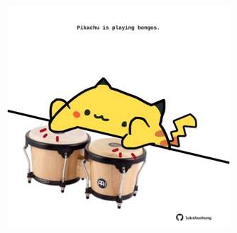 <!-- built at 04/11/2021, 04:02:49 UTC -->
<p align="center">
  <img width="500" height="500" src="./ReadmeImage.svg">
</p>
